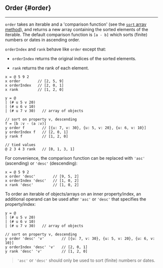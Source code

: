 ## Order {#order}

---

`order` takes an iterable and a 'comparison function' (see the [`sort` array method](https://developer.mozilla.org/en-US/docs/Web/JavaScript/Reference/Global_Objects/Array/sort)), and returns a new array containing the sorted elements of the iterable. The default comparison function is `[a - b]` which sorts (finite) numbers or dates in ascending order.

`orderIndex` and `rank` behave like `order` except that:

* `orderIndex` returns the original indices of the sorted elements.

* `rank` returns the rank of each element.

```
x = @ 5 9 2
x order        // [2, 5, 9]
x orderIndex   // [2, 0, 1] 
x rank         // [1, 2, 0]

y = @ 
| (# u 5 v 20)
| (# u 6 v 10)
| (# u 7 v 30)   // array of objects

// sort on property v, descending
f = [b :v - (a :v)]
y order f        // [{u: 7, v: 30}, {u: 5, v: 20}, {u: 6, v: 10}]
y orderIndex f   // [2, 0, 1]
y rank f         // [1, 2, 0]

// tied values
@ 2 3 4 3 rank   // [0, 1, 3, 1]
```

For convenience, the comparison function can be replaced with `'asc'` (ascending) or `'desc'` (descending):

```
x = @ 5 9 2
x order 'desc'        // [9, 5, 2]
x orderIndex 'desc'   // [1, 0, 2] 
x rank 'desc'         // [1, 0, 2]
```

To order an iterable of objects/arrays on an inner property/index, an additional operand can be used after `'asc'` or `'desc'` that specifies the property/index:

```
y = @ 
| (# u 5 v 20)
| (# u 6 v 10)
| (# u 7 v 30)   // array of objects

// sort on property v, descending
y order 'desc' 'v'        // [{u: 7, v: 30}, {u: 5, v: 20}, {u: 6, v: 10}]
y orderIndex 'desc' 'v'   // [2, 0, 1]
y rank 'desc' 'v'         // [1, 2, 0]
```

> `'asc'` or `'desc'` should only be used to sort (finite) numbers or dates.
